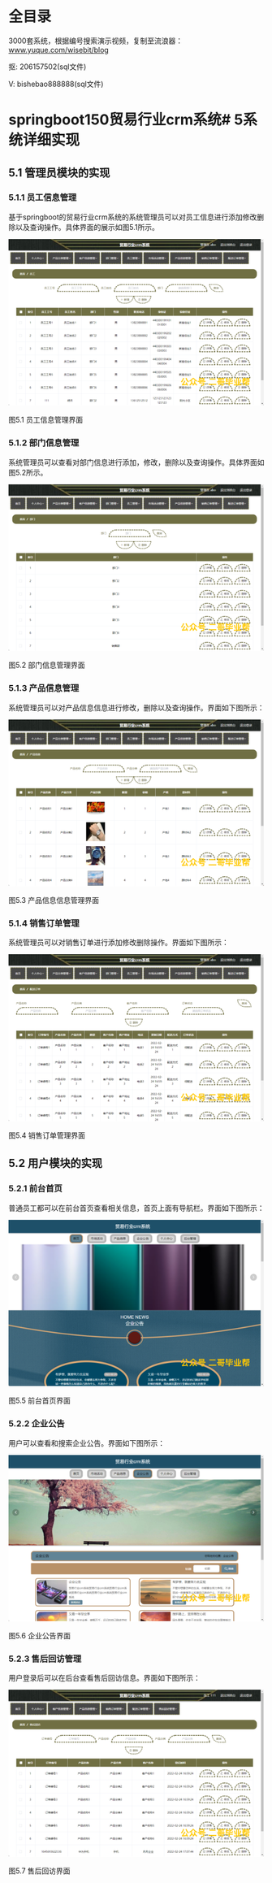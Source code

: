 # 全目录

3000套系统，根据编号搜索演示视频，复制至流浪器：www.yuque.com/wisebit/blog


<p>抠: 206157502(sql文件)</p>
<p>V: bishebao888888(sql文件)</p>


# springboot150贸易行业crm系统# 5系统详细实现
## 5.1 管理员模块的实现
### 5.1.1 员工信息管理
基于springboot的贸易行业crm系统的系统管理员可以对员工信息进行添加修改删除以及查询操作。具体界面的展示如图5.1所示。

![](/md/blog.009.png)

图5.1 员工信息管理界面
### 5.1.2 部门信息管理
系统管理员可以查看对部门信息进行添加，修改，删除以及查询操作。具体界面如图5.2所示。

![](/md/blog.010.png)

图5.2 部门信息管理界面
### 5.1.3 产品信息管理
系统管理员可以对产品信息信息进行修改，删除以及查询操作。界面如下图所示：

![](/md/blog.011.png)

图5.3 产品信息信息管理界面
### 5.1.4 销售订单管理
系统管理员可以对销售订单进行添加修改删除操作。界面如下图所示：

![](/md/blog.012.png)

图5.4 销售订单管理界面

## 5.2 用户模块的实现
### 5.2.1 前台首页
普通员工都可以在前台首页查看相关信息，首页上面有导航栏。界面如下图所示：

![](/md/blog.013.png)

图5.5 前台首页界面
### 5.2.2 企业公告
用户可以查看和搜索企业公告。界面如下图所示：

![](/md/blog.014.png)

图5.6 企业公告界面
### 5.2.3 售后回访管理
用户登录后可以在后台查看售后回访信息。界面如下图所示：


![](/md/blog.015.png)

图5.7 售后回访界面













